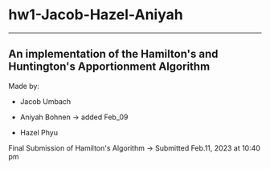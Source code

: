 # hw1-Jacob-Hazel-Aniyah

----------------------------------------------------------------------------
An implementation of the Hamilton's and Huntington's Apportionment Algorithm
----------------------------------------------------------------------------

Made by:

 * Jacob Umbach

 * Aniyah Bohnen -> added Feb_09
 
 * Hazel Phyu


 Final Submission of Hamilton's Algorithm 
 -> Submitted Feb.11, 2023 at 10:40 pm

 